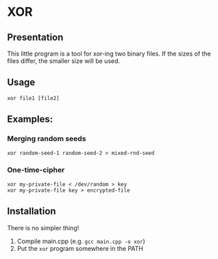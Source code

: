 # XOR

## Presentation

This little program is a tool for xor-ing two binary files.
If the sizes of the files differ, the smaller size will be used.

## Usage

`xor file1 [file2]`

## Examples:

### Merging random seeds

```
xor random-seed-1 random-seed-2 > mixed-rnd-seed
```

### One-time-cipher

```
xor my-private-file < /dev/random > key
xor my-private-file key > encrypted-file
```

## Installation

There is no simpler thing!
1. Compile main.cpp (e.g. `gcc main.cpp -o xor`)
2. Put the `xor` program somewhere in the PATH
